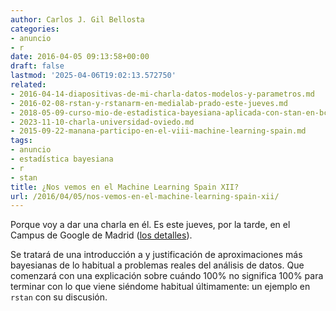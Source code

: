 ```yaml
---
author: Carlos J. Gil Bellosta
categories:
- anuncio
- r
date: 2016-04-05 09:13:58+00:00
draft: false
lastmod: '2025-04-06T19:02:13.572750'
related:
- 2016-04-14-diapositivas-de-mi-charla-datos-modelos-y-parametros.md
- 2016-02-08-rstan-y-rstanarm-en-medialab-prado-este-jueves.md
- 2018-05-09-curso-mio-de-estadistica-bayesiana-aplicada-con-stan-en-bcn.md
- 2023-11-10-charla-universidad-oviedo.md
- 2015-09-22-manana-participo-en-el-viii-machine-learning-spain.md
tags:
- anuncio
- estadística bayesiana
- r
- stan
title: ¿Nos vemos en el Machine Learning Spain XII?
url: /2016/04/05/nos-vemos-en-el-machine-learning-spain-xii/
---
```


Porque voy a dar una charla en él. Es este jueves, por la tarde, en el Campus de Google de Madrid ([los detalles](http://www.meetup.com/MachineLearningSpain/events/229864597/)).

Se tratará de una introducción a y justificación de aproximaciones más bayesianas de lo habitual a problemas reales del análisis de datos. Que comenzará con una explicación sobre cuándo 100% no significa 100% para terminar con lo que viene siéndome habitual últimamente: un ejemplo en `rstan` con su discusión.